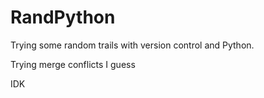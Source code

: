 
# RandPython

Trying some random trails with version control and Python.

Trying merge conflicts I guess

IDK